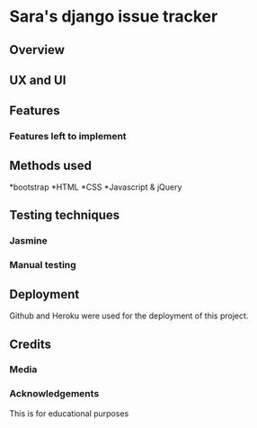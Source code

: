 # Sara's django issue tracker 

## Overview 

## UX and UI

## Features
### Features left to implement

## Methods used
*bootstrap
*HTML
*CSS
*Javascript & jQuery

## Testing techniques
### Jasmine
### Manual testing

## Deployment
Github and Heroku were used for the deployment of this project.

## Credits

### Media

### Acknowledgements
This is for educational purposes